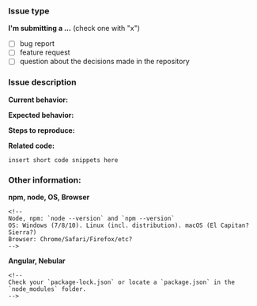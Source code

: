 <!--
ATTENTION! WE WILL HAVE TO CLOSE THIS ISSUE if you don't provide the needed information.
Please read https://github.com/akveo/ngx-admin/blob/master/CONTRIBUTING.md before opening an issue.
-->

### Issue type

**I'm submitting a ...** (check one with "x")

- [ ] bug report
- [ ] feature request
- [ ] question about the decisions made in the repository

### Issue description

**Current behavior:**

<!-- Describe how the bug manifests. -->

**Expected behavior:**

<!-- Describe what the behavior would be without the bug. -->

**Steps to reproduce:**

<!--  Please explain the steps required to duplicate the issue, especially if you are able to provide a sample application. -->

**Related code:**

<!--
If you are able to illustrate the bug or feature request with an example, please provide a sample application via one of the following means:

A sample application via GitHub

StackBlitz (https://stackblitz.com)

Plunker (http://plnkr.co/edit/cpeRJs?p=preview)

-->

```
insert short code snippets here
```

### Other information:

**npm, node, OS, Browser**

```
<!--
Node, npm: `node --version` and `npm --version`
OS: Windows (7/8/10). Linux (incl. distribution). macOS (El Capitan? Sierra?)
Browser: Chrome/Safari/Firefox/etc?
-->
```

**Angular, Nebular**

```
<!--
Check your `package-lock.json` or locate a `package.json` in the `node_modules` folder.
-->
```
